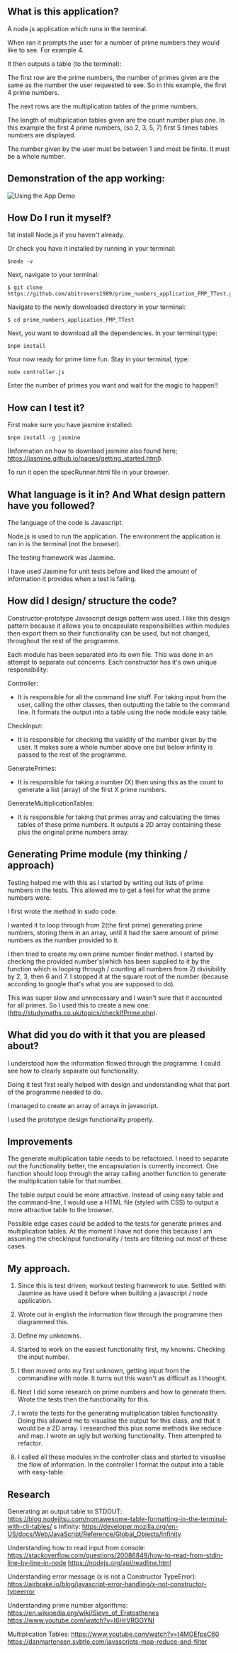 ## What is this application?

A node.js application which runs in the terminal.

When ran it prompts the user for a number of prime numbers they would like to see. For example 4.

It then outputs a table (to the terminal):

The first row are the prime numbers, the number of primes given are the same as the number the user requested to see. So in this example, the first 4 prime numbers.

The next rows are the multiplication tables of the prime numbers.

The length of multiplication tables given are the count number plus one.
In this example the first 4 prime numbers, (so 2, 3, 5, 7) first 5 times tables numbers are displayed.

The number given by the user must be between 1 and most be finite. It must be a whole number.

## Demonstration of the app working:

![Using the App Demo ](https://github.com/abitravers1989/prime_numbers_application_FMP_TTest/blob/master/public/WorkingPrimesApp.gif)


## How Do I run it myself?

1st install Node.js if you haven't already.

Or check you have it installed by running in your terminal:

```````
$node -v
```````

Next, navigate to your terminal:

``````
$ git clone https://github.com/abitravers1989/prime_numbers_application_FMP_TTest.git
``````

Navigate to the newly downloaded directory in your terminal:

`````
$ cd prime_numbers_application_FMP_TTest
`````

Next, you want to download all the dependencies. In your terminal type:

`````
$npm install
`````

Your now ready for prime time fun.
Stay in your terminal, type:

`````
node controller.js
`````

Enter the number of primes you want and wait for the magic to happen!!


## How can I test it?

First make sure you have jasmine installed:

``````
$npm install -g jasmine
``````
(Information on how to downlaod jasmine also found here; https://jasmine.github.io/pages/getting_started.html).


To run it open the specRunner.html file in your browser.


## What language is it in? And What design pattern have you followed?

The language of the code is Javascript.

Node.js is used to run the application. The environment the application is ran in is the terminal (not the browser).

The testing framework was Jasmine.

I have used Jasmine for unit tests before and liked the amount of information it provides when a test is failing.


## How did I design/ structure the code?

Constructor-prototype Javascript design pattern was used. I like this design pattern because it allows you to encapsulate responsibilities within modules then export them so their functionality can be used, but not changed, throughout the rest of the programme.

Each module has been separated into its own file. This was done in an attempt to separate out concerns. Each constructor has it's own unique responsibility:

Controller:
 - It is responsible for all the command line stuff. For taking input from the user, calling the other classes, then outputting the table to the command line. It formats the output into a table using the node module easy table.

CheckInput:
- It is responsible for checking the validity of the number given by the user. It makes sure a whole number above one but below infinity is passed to the rest of the programme.

GeneratePrimes:

- It is responsible for taking a number (X) then using this as the count to generate a list (array) of the first X prime numbers.

GenerateMultiplicationTables:

- It is responsible for taking that primes array and calculating the times tables of these prime numbers. It outputs a 2D array containing these plus the original prime numbers array.


## Generating Prime module (my thinking / approach)


Testing helped me with this as I started by writing out lists of prime numbers in the tests. This allowed me to get a feel for what the prime numbers were.

I first wrote the method in sudo code.

I wanted it to loop through from 2(the first prime) generating prime numbers, storing them in an array, until it had the same amount of prime numbers as the number provided to it.

I then tried to create my own prime number finder method. I started by checking the provided number's(which has been supplied to it by the function which is looping through / counting all numbers from 2) divisibility by 2, 3, then 6 and 7. I stopped it at the square root of the number (because according to google that's what you are supposed to do).

This was super slow and unnecessary and I wasn't sure that it accounted for all primes. So I used this to create a new one: (http://studymaths.co.uk/topics/checkIfPrime.php).


## What did you do with it that you are pleased about?


I understood how the information flowed through the programme. I could see how to clearly separate out functionality.

Doing it test first really helped with design and understanding what that part of the programme needed to do.

I managed to create an array of arrays in javascript.

I used the prototype design functionality properly.


## Improvements

The generate multiplication table needs to be refactored. I need to separate out the functionality better, the encapsulation is currently incorrect. One function should loop through the array calling another function to generate the multiplication table for that number.

The table output could be more attractive. Instead of using easy table and the command-line, I would use a HTML file (styled with CSS) to output a more attractive table to the browser.

Possible edge cases could be added to the tests for generate primes and multiplication tables. At the moment I have not done this because I am assuming the checkInput functionality / tests are filtering out most of these cases.


## My approach.


1. Since this is test driven; workout testing framework to use.
Settled with Jasmine as have used it before when building a javascript / node application.

2. Wrote out in english the information flow through the programme then diagrammed this.

4. Define my unknowns.

5. Started to work on the easiest functionality first, my knowns. Checking the input number.

6. I then moved onto my first unknown,  getting input from the commandline with node. It turns out this wasn't as difficult as I thought.

7. Next I did some research on prime numbers and how to generate them. Wrote the tests then the functionality for this.

8. I wrote the tests for the generating multiplication tables functionality. Doing this allowed me to visualise the output for this class, and that it would be a 2D array. I researched this plus some methods like reduce and map. I wrote an ugly but working functionality. Then attempted to refactor.

9. I called all these modules in the controller class and started to visualise the flow of information. In the controller I format the output into a table with easy-table.


## Research

Generating an output table to STDOUT:
https://blog.nodejitsu.com/npmawesome-table-formatting-in-the-terminal-with-cli-tables/
s
Infinity:
https://developer.mozilla.org/en-US/docs/Web/JavaScript/Reference/Global_Objects/Infinity

Understanding how to read input from console:
https://stackoverflow.com/questions/20086849/how-to-read-from-stdin-line-by-line-in-node
https://nodejs.org/api/readline.html

Understanding error message (x is not a Constructor TypeError):
https://airbrake.io/blog/javascript-error-handling/x-not-constructor-typeerror

Understanding prime number algorithms:
https://en.wikipedia.org/wiki/Sieve_of_Eratosthenes
https://www.youtube.com/watch?v=I6HrVRGGYNI


Multiplication Tables:
https://www.youtube.com/watch?v=t4MOEfpsC60
https://danmartensen.svbtle.com/javascripts-map-reduce-and-filter
